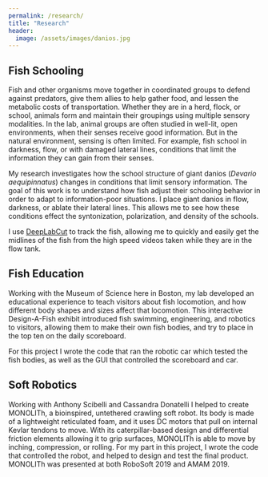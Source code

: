 ```yaml
---
permalink: /research/
title: "Research"
header:
  image: /assets/images/danios.jpg
---
```


## Fish Schooling

Fish and other organisms move together in coordinated groups to defend against predators, give them allies to help gather food, and lessen the metabolic costs of transportation. Whether they are in a herd, flock, or school, animals form and maintain their groupings using multiple sensory modalities. In the lab, animal groups are often studied in well-lit, open environments, when their senses receive good information. But in the natural environment, sensing is often limited. For example, fish school in darkness, flow, or with damaged lateral lines, conditions that limit the information they can gain from their senses. 

My research investigates how the school structure of giant danios (*Devario aequipinnatus*) changes in conditions that limit sensory information. The goal of this work is to understand how fish adjust their schooling behavior in order to adapt to information-poor situations. I place giant danios in flow, darkness, or ablate their lateral lines. This allows me to see how these conditions effect the syntonization, polarization, and density of the schools.

I use [DeepLabCut](https://www.mackenziemathislab.org/deeplabcut) to track the fish, allowing me to quickly and easily get the midlines of the fish from the high speed videos taken while they are in the flow tank. 

## Fish Education

Working with the Museum of Science here in Boston, my lab developed an educational experience to teach visitors about fish locomotion, and how different body shapes and sizes affect that locomotion. This interactive Design-A-Fish exhibit introduced fish swimming, engineering, and robotics to visitors, allowing them to make their own fish bodies, and try to place in the top ten on the daily scoreboard. 

For this project I wrote the code that ran the robotic car which tested the fish bodies, as well as the GUI that controlled the scoreboard and car. 

## Soft Robotics

Working with Anthony Scibelli and Cassandra Donatelli I helped to create MONOLITh, a bioinspired, untethered crawling soft robot. Its body is made of a lightweight reticulated foam, and it uses DC motors that pull on internal Kevlar tendons to move. With its caterpillar-based design and differential friction elements allowing it to grip surfaces, MONOLITh is able to move by inching, compression, or rolling. For my part in this project, I wrote the code that controlled the robot, and helped to design and test the final product. MONOLITh was presented at both RoboSoft 2019 and AMAM 2019.